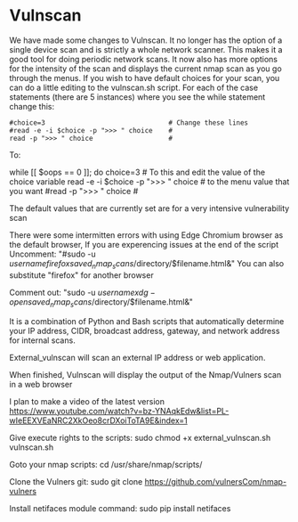 # Vulnscan

We have made some changes to Vulnscan. It no longer has the option of a single device scan and is strictly a whole network scanner. This makes it a good tool for doing periodic network scans. It now also has more options for the intensity of the scan and displays the current nmap scan as you go through the menus. If you wish to have default choices for your scan, you can do a little editing to the vulnscan.sh script.  For each of the case statements (there are 5 instances) where you see the while statement change this:
                                                                                                                                    
    #choice=3                               # Change these lines                                                                                                   
    #read -e -i $choice -p ">>> " choice    #                                                                                                                     
    read -p ">>> " choice                   #                                                                                                                     
    
To: 

while [[ $oops == 0 ]]; do
    choice=3                                # To this and edit the value of the choice variable
    read -e -i $choice -p ">>> " choice     # to the menu value that you want
    #read -p ">>> " choice                  #
    
The default values that are currently set are for a very intensive vulnerability scan

There were some intermitten errors with using Edge Chromium browser as the default browser, If you are experencing issues at the end of the script
Uncomment:
"#sudo -u $username firefox saved_nmap_scans/$directory/$filename.html&"  You can also substitute "firefox" for another browser

Comment out: 
"sudo -u $username xdg-open saved_nmap_scans/$directory/$filename.html&"   

It is a combination of Python and Bash scripts that automatically determine your IP address, CIDR, broadcast address, gateway, and network address for internal scans.

External_vulnscan will scan an external IP address or web application.

When finished, Vulnscan will display the output of the Nmap/Vulners scan in a web browser

I plan to make a video of the latest version
https://www.youtube.com/watch?v=bz-YNAqkEdw&list=PL-wIeEEXVEaNRC2XkOeo8crDXoiToTA9E&index=1

Give execute rights to the scripts: 
sudo chmod +x external_vulnscan.sh vulnscan.sh

Goto your nmap scripts: 
cd /usr/share/nmap/scripts/

Clone the Vulners git:
sudo git clone https://github.com/vulnersCom/nmap-vulners

Install netifaces module command: 
sudo pip install netifaces
